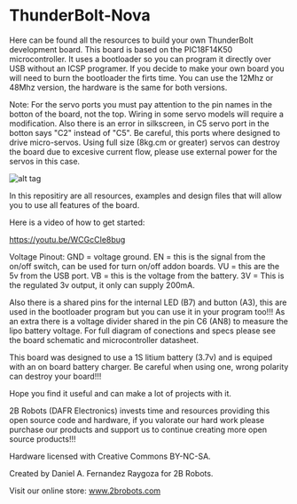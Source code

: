 # ThunderBolt-Nova
Here can be found all the resources to build your own ThunderBolt development board. This board is based on the PIC18F14K50 microcontroller. It uses a bootloader so you can program it directly over USB without an ICSP programer. 
If you decide to make your own board you will need to burn the bootloader the firts time. You can use the 12Mhz or 48Mhz version, the hardware is the same for both versions.

Note: For the servo ports you must pay attention to the pin names in the botton of the board, not the top. Wiring in some servo models will require a modification. Also there is an error in silkscreen, in C5 servo port in the botton says "C2" instead of "C5". 
Be careful, this ports where designed to drive micro-servos. Using full size (8kg.cm or greater) servos can destroy the board due to excesive current flow, please use external power for the servos in this case.  

![alt tag](https://github.com/DAFRELECTRONICS/ThunderBolt-Nova/blob/master/thunder.jpg?raw=true)

In this repositiry are all resources, examples and design files that will allow you to use all features of the board.

Here is a video of how to get started:

https://youtu.be/WCGcCIe8bug

Voltage Pinout:
GND = voltage ground.
EN  = this is the signal from the on/off switch, can be used for turn on/off addon boards.
VU  = this are the 5v from the USB port.
VB  = this is the voltage from the battery.
3V  = This is the regulated 3v output, it only can supply 200mA.

Also there is a shared pins for the internal LED (B7) and button (A3), this are used in the bootloader program but you can use it in your program too!!!  As an extra there is a voltage divider shared in the pin C6 (AN8) to measure the lipo battery voltage. 
For full diagram of conections and specs please see the board schematic and microcontroller datasheet. 

This board was designed to use a 1S litium battery (3.7v) and is equiped with an on board battery charger. Be careful when using one, wrong polarity can destroy your board!!!

Hope you find it useful and can make a lot of projects with it.

2B Robots (DAFR Electronics) invests time and resources providing this open source code and hardware, if you valorate our hard work please purchase our products and support us to continue creating more open source products!!!

Hardware licensed with Creative Commons BY-NC-SA.

Created by Daniel A. Fernandez Raygoza for 2B Robots.

Visit our online store: www.2brobots.com

